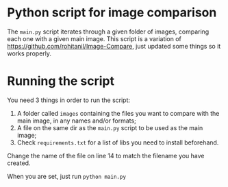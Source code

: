 # Python script for image comparison

The `main.py` script iterates through a given folder of images, comparing each one with a given main image.
This script is a variation of https://github.com/rohitanil/Image-Compare, just updated some things so it works properly.

# Running the script

You need 3 things in order to run the script:
1. A folder called `images` containing the files you want to compare with the main image, in any names and/or formats;
2. A file on the same dir as the `main.py` script to be used as the main image;
3. Check `requirements.txt` for a list of libs you need to install beforehand.

Change the name of the file on line 14 to match the filename you have created.

When you are set, just run `python main.py`